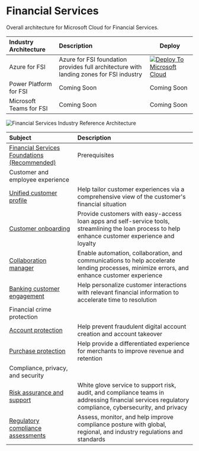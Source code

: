 # Financial Services

Overall architecture for Microsoft Cloud for Financial Services.

| Industry Architecture | Description | Deploy |
|:----------------------|:------------|--------|
| Azure for FSI | Azure for FSI foundation  provides full architecture with landing zones for FSI industry |[![Deploy To Microsoft Cloud](../docs/deploytomicrosoftcloud.svg)](https://portal.azure.com/#blade/Microsoft_Azure_CreateUIDef/CustomDeploymentBlade/uri/https%3A%2F%2Fraw.githubusercontent.com%2FMicrosoft%2Findustry%2Fmain%2Fhealthcare%2Fri%2FhealthArm.json/uiFormDefinitionUri/https%3A%2F%2Fraw.githubusercontent.com%2FMicrosoft%2Findustry%2Fmain%2Fhealthcare%2Fri%2Fhealth-portal.json)
| Power Platform for FSI | Coming Soon | Coming Soon
| Microsoft Teams for FSI | Coming Soon | Coming Soon

![Financial Services Industry Reference Architecture](./docs/mc4f-reference-architecture.png)

| Subject | Description |
|:---------------------------|:------------|
| [Financial Services Foundations (Recommended)](./fsi/prereqs.md) | Prerequisites
| Customer and employee experience
| [Unified customer profile](./solutions/unifiedCustomerProfile) | Help tailor customer experiences via a comprehensive view of the customer's financial situation
| [Customer onboarding](./solutions/customerOnboarding/readme.md) | Provide customers with easy-access loan apps and self-service tools, streamlining the loan process to help enhance customer experience and loyalty
| [Collaboration manager](./solutions/collaborationManager) | Enable automation, collaboration, and communications to help accelerate lending processes, minimize errors, and enhance customer experience
| [Banking customer engagement](./solutions/customerEngagement) | Help personalize customer interactions with relevant financial information to accelerate time to resolution
| Financial crime protection
| [Account protection](./solutions/accountProtection) | Help prevent fraudulent digital account creation and account takeover
| [Purchase protection](./solutions/purchaseProtection) | Help provide a differentiated experience for merchants to improve revenue and retention
| Compliance, privacy, and security
| [Risk assurance and support](./solutions/riskAssurance) | White glove service to support risk, audit, and compliance teams in addressing financial services regulatory compliance, cybersecurity, and privacy
| [Regulatory compliance assessments](./solutions/complianceAssessments) | Assess, monitor, and help improve compliance posture with global, regional, and industry regulations and standards
